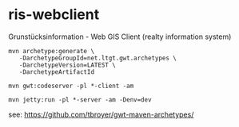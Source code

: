 # ris-webclient
Grunstücksinformation - Web GIS Client (realty information system)

```
mvn archetype:generate \
   -DarchetypeGroupId=net.ltgt.gwt.archetypes \
   -DarchetypeVersion=LATEST \
   -DarchetypeArtifactId
```

```
mvn gwt:codeserver -pl *-client -am
```

```
mvn jetty:run -pl *-server -am -Denv=dev
```

see: https://github.com/tbroyer/gwt-maven-archetypes/

